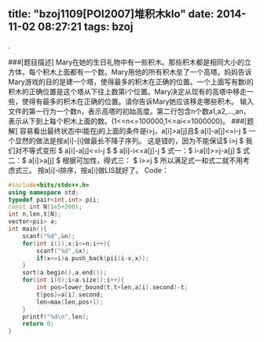 title: "bzoj1109[POI2007]堆积木klo"
date: 2014-11-02 08:27:21
tags: bzoj
---
.
<!--more-->
###[题目描述]
Mary在她的生日礼物中有一些积木。那些积木都是相同大小的立方体。每个积木上面都有一个数。Mary用他的所有积木垒了一个高塔。妈妈告诉Mary游戏的目的是建一个塔，使得最多的积木在正确的位置。一个上面写有数i的积木的正确位置是这个塔从下往上数第i个位置。Mary决定从现有的高塔中移走一些，使得有最多的积木在正确的位置。请你告诉Mary她应该移走哪些积木。
输入文件的第一行为一个数n，表示高塔的初始高度。第二行包含n个数a1,a2,...,an，表示从下到上每个积木上面的数。(1<=n<=100000,1<=ai<=1000000)。
###[题解]
容易看出最终状态中i能在j的上面的条件是i>j，a[i]>a[j]且$ a[i]-a[j]<=i-j $
一个显然的做法是按a[i]-[i]做最长不降子序列。
这是错的，因为不能保证$ i>j $
我们对不等式变形
$ a[i]-a[j]<=i-j $
$ a[i]-i<=a[j]-j $
式一：$ i-a[i]>=j-a[j] $
式二：$ a[i]>a[j] $
根据可加性，得式三： $ i>=j $
所以满足式一和式二就不用考虑式三。
按a[i]-i排序，按a[i]做LIS就好了。
Code：
```c++ bzoj1109.cpp
#include<bits/stdc++.h>
using namespace std;
typedef pair<int,int> pii;
const int N(1e5+200);
int n,len,t[N];
vector<pii> a;
int main(){
	scanf("%d",&n);
	for(int i(1),x;i<=n;i++){
		scanf("%d",&x);
		if(x<=i)a.push_back(pii(i-x,x));
	}
	sort(a.begin(),a.end());
	for(int i(0);i<a.size();i++){
		int pos=lower_bound(t,t+len,a[i].second)-t;
		t[pos]=a[i].second;
		len=max(len,pos+1);
	}
	printf("%d\n",len);
	return 0;
}
```